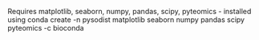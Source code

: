Requires matplotlib, seaborn, numpy, pandas, scipy, pyteomics - installed using conda create -n pysodist matplotlib seaborn numpy pandas scipy pyteomics -c bioconda
